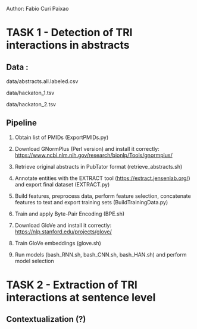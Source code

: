 Author: Fabio Curi Paixao

# TASK 1 - Detection of TRI interactions in abstracts

## Data : 
data/abstracts.all.labeled.csv

data/hackaton_1.tsv

data/hackaton_2.tsv

## Pipeline

1. Obtain list of PMIDs (ExportPMIDs.py)

2. Download GNormPlus (Perl version) and install it correctly: https://www.ncbi.nlm.nih.gov/research/bionlp/Tools/gnormplus/

3. Retrieve original abstracts in PubTator format (retrieve_abstracts.sh)

4. Annotate entities with the EXTRACT tool (https://extract.jensenlab.org/) and export final dataset (EXTRACT.py)

5. Build features, preprocess data, perform feature selection, concatenate features to text and export training sets (BuildTrainingData.py)

6. Train and apply Byte-Pair Encoding (BPE.sh)

7. Download GloVe and install it correctly: https://nlp.stanford.edu/projects/glove/

8. Train GloVe embeddings (glove.sh)

9. Run models (bash_RNN.sh, bash_CNN.sh, bash_HAN.sh) and perform model selection

# TASK 2 - Extraction of TRI interactions at sentence level

## Contextualization (?)

